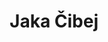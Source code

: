 ---
SICRIS: null
draft: false
fixName: jaka_čibej
lab: Laboratorij za kognitivno modeliranje
labPos: Član laboratorija
location: R2.30 - Laboratorij LTPO
mailInfo: jaka.cibej@ff.uni-lj.si
officeHours: null
profName: Jaka Čibej
profTitle: Raziskovalec
telephoneInfo: null
title: Jaka Čibej
---